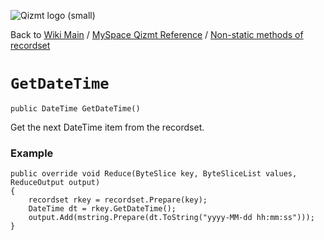 <a href='Hidden comment: Image:'></a><img src='http://qizmt.googlecode.com/svn/wiki/images/Qizmt_logo_small.png' alt='Qizmt logo (small)' />

Back to <a href='Hidden comment: Link:'></a>[Wiki Main](Main.md) / [MySpace Qizmt Reference](MySpaceQizmtReference.md) / [Non-static methods of recordset](MySpaceQizmtReferenceRecordsetMethods.md)



# `GetDateTime` #
`public DateTime GetDateTime()`

Get the next DateTime item from the recordset.

### Example ###
```
public override void Reduce(ByteSlice key, ByteSliceList values, ReduceOutput output)
{
    recordset rkey = recordset.Prepare(key);
    DateTime dt = rkey.GetDateTime();
    output.Add(mstring.Prepare(dt.ToString("yyyy-MM-dd hh:mm:ss")));
} 
```
